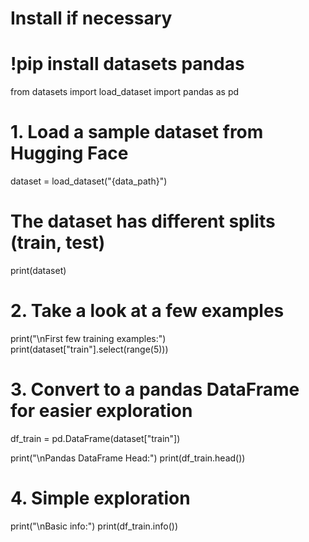 # Install if necessary
# !pip install datasets pandas

from datasets import load_dataset
import pandas as pd

# 1. Load a sample dataset from Hugging Face
dataset = load_dataset("{data_path}")

# The dataset has different splits (train, test)
print(dataset)

# 2. Take a look at a few examples
print("\nFirst few training examples:")
print(dataset["train"].select(range(5)))

# 3. Convert to a pandas DataFrame for easier exploration
df_train = pd.DataFrame(dataset["train"])

print("\nPandas DataFrame Head:")
print(df_train.head())

# 4. Simple exploration
print("\nBasic info:")
print(df_train.info())
